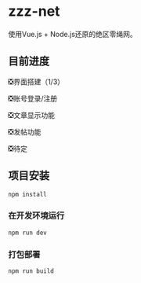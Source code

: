 # zzz-net

使用Vue.js + Node.js还原的绝区零绳网。

## 目前进度

❎界面搭建（1/3）

❎账号登录/注册

❎文章显示功能

❎发帖功能

❎待定


## 项目安装

```sh
npm install
```

### 在开发环境运行

```sh
npm run dev
```

### 打包部署

```sh
npm run build
```
